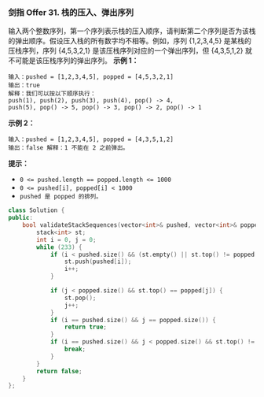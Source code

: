 ### 剑指 Offer 31. 栈的压入、弹出序列
输入两个整数序列，第一个序列表示栈的压入顺序，请判断第二个序列是否为该栈的弹出顺序。假设压入栈的所有数字均不相等。例如，序列 {1,2,3,4,5} 是某栈的压栈序列，序列 {4,5,3,2,1} 是该压栈序列对应的一个弹出序列，但 {4,3,5,1,2} 就不可能是该压栈序列的弹出序列。
**示例 1：**
```
输入：pushed = [1,2,3,4,5], popped = [4,5,3,2,1]
输出：true 
解释：我们可以按以下顺序执行： 
push(1), push(2), push(3), push(4), pop() -> 4, 
push(5), pop() -> 5, pop() -> 3, pop() -> 2, pop() -> 1
```
**示例 2：**
```
输入：pushed = [1,2,3,4,5], popped = [4,3,5,1,2]
输出：false 解释：1 不能在 2 之前弹出。
```
**提示：**
* `0 <= pushed.length == popped.length <= 1000`
* `0 <= pushed[i], popped[i] < 1000`
* `pushed 是 popped 的排列。`

```cpp
class Solution {
public:
    bool validateStackSequences(vector<int>& pushed, vector<int>& popped) {
        stack<int> st;
        int i = 0, j = 0;
        while (233) {
            if (i < pushed.size() && (st.empty() || st.top() != popped[j])) {
                st.push(pushed[i]);
                i++;
            }

            if (j < popped.size() && st.top() == popped[j]) {
                st.pop();
                j++;
            }
            if (i == pushed.size() && j == popped.size()) {
                return true;
            }
            if (i == pushed.size() && j < popped.size() && st.top() != popped[j]) {
                break;
            }
        }
        return false;
    }
};
```
